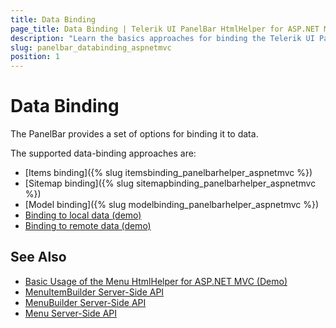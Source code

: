 ```yaml
---
title: Data Binding
page_title: Data Binding | Telerik UI PanelBar HtmlHelper for ASP.NET MVC
description: "Learn the basics approaches for binding the Telerik UI PanelBar HtmlHelper for ASP.NET MVC."
slug: panelbar_databinding_aspnetmvc
position: 1
---
```


# Data Binding

The PanelBar provides a set of options for binding it to data.

The supported data-binding approaches are:

* [Items binding]({% slug itemsbinding_panelbarhelper_aspnetmvc %})
* [Sitemap binding]({% slug sitemapbinding_panelbarhelper_aspnetmvc %})
* [Model binding]({% slug modelbinding_panelbarhelper_aspnetmvc %})
* [Binding to local data (demo)](https://demos.telerik.com/aspnet-mvc/panelbar/local-data-binding)
* [Binding to remote data (demo)](https://demos.telerik.com/aspnet-mvc/panelbar/remote-data-binding)

## See Also

* [Basic Usage of the Menu HtmlHelper for ASP.NET MVC (Demo)](https://demos.telerik.com/aspnet-mvc/menu)
* [MenuItemBuilder Server-Side API](http://docs.telerik.com/aspnet-mvc/api/Kendo.Mvc.UI.Fluent/MenuItemBuilder)
* [MenuBuilder Server-Side API](http://docs.telerik.com/aspnet-mvc/api/Kendo.Mvc.UI.Fluent/MenuBuilder)
* [Menu Server-Side API](/api/menu)
